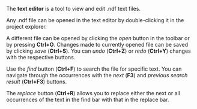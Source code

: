 The **text editor** is a tool to view and edit .ndf text files.

Any .ndf file can be opened in the text editor by double-clicking it in the project explorer. 

A different file can be opened by clicking the *open* button in the toolbar or by pressing **Ctrl+O**. Changes made to currently opened file can be saved by clicking *save* (**Ctrl+S**). You can *undo* (**Ctrl+Z**) or *redo* (**Ctrl+Y**) changes with the respective buttons.

Use the *find* button (**Ctrl+F**) to search the file for specific text. You can navigate through the occurrences with the *next* (**F3**) and *previous search result* (**Ctrl+F3**) buttons.

The *replace* button (**Ctrl+R**) allows you to replace either the next or all occurrences of the text in the find bar with that in the replace bar.